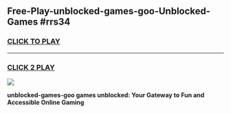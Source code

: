 
## Free-Play-unblocked-games-goo-Unblocked-Games #rrs34
<h3>
<a href="https://news.freeplayer.one?title=unblocked-games-goo&ref=8M">CLICK TO PLAY</a></h3>
<hr>

<h3>
<a href="https://news.freeplayer.one?title=unblocked-games-goo&ref=8M">CLICK 2 PLAY</a>
  
</h3>

<a href="https://news.freeplayer.one?title=unblocked-games-goo&ref=8M"><img src="https://clearcache.store/games.png"></a>


**unblocked-games-goo games unblocked: Your Gateway to Fun and Accessible Online Gaming**
